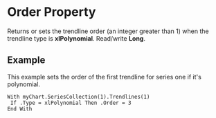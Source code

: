 
# Order Property

Returns or sets the trendline order (an integer greater than 1) when the trendline type is  **xlPolynomial**. Read/write  **Long**.


## Example

This example sets the order of the first trendline for series one if it's polynomial.


```
With myChart.SeriesCollection(1).Trendlines(1) 
 If .Type = xlPolynomial Then .Order = 3 
End With
```

